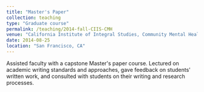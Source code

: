 ```yaml
---
title: "Master's Paper"
collection: teaching
type: "Graduate course"
permalink: /teaching/2014-fall-CIIS-CMH
venue: "California Institute of Integral Studies, Community Mental Health M.A."
date: 2014-08-25
location: "San Francisco, CA"
---
```



Assisted faculty with a capstone Master's paper course. Lectured on academic writing standards and approaches, gave feedback on students' written work, and consulted with students on their writing and research processes.